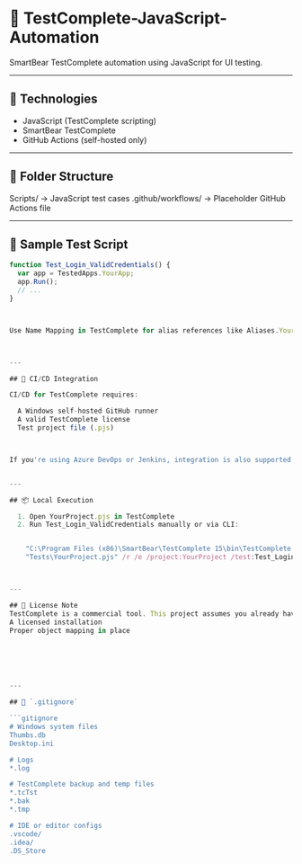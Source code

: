 # 🔹 TestComplete-JavaScript-Automation

SmartBear TestComplete automation using JavaScript for UI testing.

---

## 🧪 Technologies

- JavaScript (TestComplete scripting)
- SmartBear TestComplete
- GitHub Actions (self-hosted only)

---

## 📁 Folder Structure


Scripts/ → JavaScript test cases
.github/workflows/ → Placeholder GitHub Actions file




---

## 📄 Sample Test Script

```javascript
function Test_Login_ValidCredentials() {
  var app = TestedApps.YourApp;
  app.Run();
  // ...
}



Use Name Mapping in TestComplete for alias references like Aliases.YourApp.



---

## 🔁 CI/CD Integration

CI/CD for TestComplete requires:

  A Windows self-hosted GitHub runner
  A valid TestComplete license
  Test project file (.pjs)



If you're using Azure DevOps or Jenkins, integration is also supported there.


---

## 📦 Local Execution

  1. Open YourProject.pjs in TestComplete
  2. Run Test_Login_ValidCredentials manually or via CLI:


    "C:\Program Files (x86)\SmartBear\TestComplete 15\bin\TestComplete.exe" ^
    "Tests\YourProject.pjs" /r /e /project:YourProject /test:Test_Login_ValidCredentials



---

## 🔐 License Note
TestComplete is a commercial tool. This project assumes you already have:
A licensed installation
Proper object mapping in place






---

## 📄 `.gitignore`

```gitignore
# Windows system files
Thumbs.db
Desktop.ini

# Logs
*.log

# TestComplete backup and temp files
*.tcTst
*.bak
*.tmp

# IDE or editor configs
.vscode/
.idea/
.DS_Store

